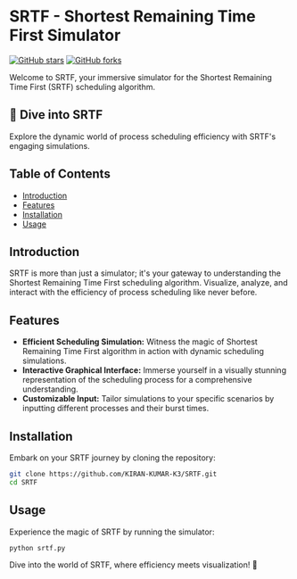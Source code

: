 # SRTF - Shortest Remaining Time First Simulator

[![GitHub stars](https://img.shields.io/github/stars/KIRAN-KUMAR-K3/SRTF?style=social)](https://github.com/KIRAN-KUMAR-K3/SRTF/stargazers)
[![GitHub forks](https://img.shields.io/github/forks/KIRAN-KUMAR-K3/SRTF?style=social)](https://github.com/KIRAN-KUMAR-K3/SRTF/network/members)

Welcome to SRTF, your immersive simulator for the Shortest Remaining Time First (SRTF) scheduling algorithm.

## 🚀 Dive into SRTF

Explore the dynamic world of process scheduling efficiency with SRTF's engaging simulations.

## Table of Contents

- [Introduction](#introduction)
- [Features](#features)
- [Installation](#installation)
- [Usage](#usage)

## Introduction

SRTF is more than just a simulator; it's your gateway to understanding the Shortest Remaining Time First scheduling algorithm. Visualize, analyze, and interact with the efficiency of process scheduling like never before.

## Features

- **Efficient Scheduling Simulation:** Witness the magic of Shortest Remaining Time First algorithm in action with dynamic scheduling simulations.
- **Interactive Graphical Interface:** Immerse yourself in a visually stunning representation of the scheduling process for a comprehensive understanding.
- **Customizable Input:** Tailor simulations to your specific scenarios by inputting different processes and their burst times.

## Installation

Embark on your SRTF journey by cloning the repository:

```bash
git clone https://github.com/KIRAN-KUMAR-K3/SRTF.git
cd SRTF
```

## Usage

Experience the magic of SRTF by running the simulator:

```bash
python srtf.py
```

Dive into the world of SRTF, where efficiency meets visualization! 🌟
